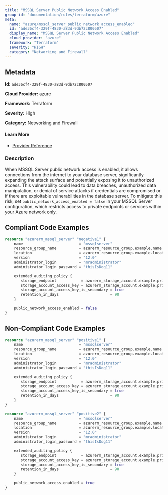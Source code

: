 ```yaml
---
title: "MSSQL Server Public Network Access Enabled"
group-id: "documentation/rules/terraform/azure"
meta:
  name: "azure/mssql_server_public_network_access_enabled"
  id: "ade36cf4-329f-4830-a83d-9db72c800507"
  display_name: "MSSQL Server Public Network Access Enabled"
  cloud_provider: "azure"
  framework: "Terraform"
  severity: "HIGH"
  category: "Networking and Firewall"
---
```

## Metadata

**Id:** `ade36cf4-329f-4830-a83d-9db72c800507`

**Cloud Provider:** azure

**Framework:** Terraform

**Severity:** High

**Category:** Networking and Firewall

#### Learn More

 - [Provider Reference](https://registry.terraform.io/providers/hashicorp/azurerm/latest/docs/resources/mssql_server#public_network_access_enabled)

### Description

 When MSSQL Server public network access is enabled, it allows connections from the internet to your database server, significantly expanding the attack surface and potentially exposing it to unauthorized access. This vulnerability could lead to data breaches, unauthorized data manipulation, or denial of service attacks if credentials are compromised or if there are exploitable vulnerabilities in the database server. To mitigate this risk, set `public_network_access_enabled = false` in your MSSQL Server configuration, which restricts access to private endpoints or services within your Azure network only.


## Compliant Code Examples
```terraform
resource "azurerm_mssql_server" "negative1" {
    name                         = "mssqlserver"
    resource_group_name          = azurerm_resource_group.example.name
    location                     = azurerm_resource_group.example.location
    version                      = "12.0"
    administrator_login          = "mradministrator"
    administrator_login_password = "thisIsDog11"

    extended_auditing_policy {
       storage_endpoint           = azurerm_storage_account.example.primary_blob_endpoint
       storage_account_access_key = azurerm_storage_account.example.primary_access_key
       storage_account_access_key_is_secondary = true
       retention_in_days                       = 90
    }

    public_network_access_enabled = false
}

```
## Non-Compliant Code Examples
```terraform
resource "azurerm_mssql_server" "positive1" {
    name                         = "mssqlserver"
    resource_group_name          = azurerm_resource_group.example.name
    location                     = azurerm_resource_group.example.location
    version                      = "12.0"
    administrator_login          = "mradministrator"
    administrator_login_password = "thisIsDog11"

    extended_auditing_policy {
       storage_endpoint           = azurerm_storage_account.example.primary_blob_endpoint
       storage_account_access_key = azurerm_storage_account.example.primary_access_key
       storage_account_access_key_is_secondary = true
       retention_in_days                       = 90
    }
}

```

```terraform
resource "azurerm_mssql_server" "positive2" {
    name                         = "mssqlserver"
    resource_group_name          = azurerm_resource_group.example.name
    location                     = azurerm_resource_group.example.location
    version                      = "12.0"
    administrator_login          = "mradministrator"
    administrator_login_password = "thisIsDog11"

    extended_auditing_policy {
       storage_endpoint           = azurerm_storage_account.example.primary_blob_endpoint
       storage_account_access_key = azurerm_storage_account.example.primary_access_key
       storage_account_access_key_is_secondary = true
       retention_in_days                       = 90
    }

    public_network_access_enabled = true
}

```
